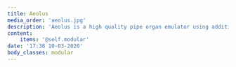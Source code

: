 ```yaml
---
title: Aeolus
media_order: 'aeolus.jpg'
description: 'Aeolus is a high quality pipe organ emulator using additive synthesis.'
content:
    items: '@self.modular'
date: '17:38 10-03-2020'
body_classes: modular
---
```


